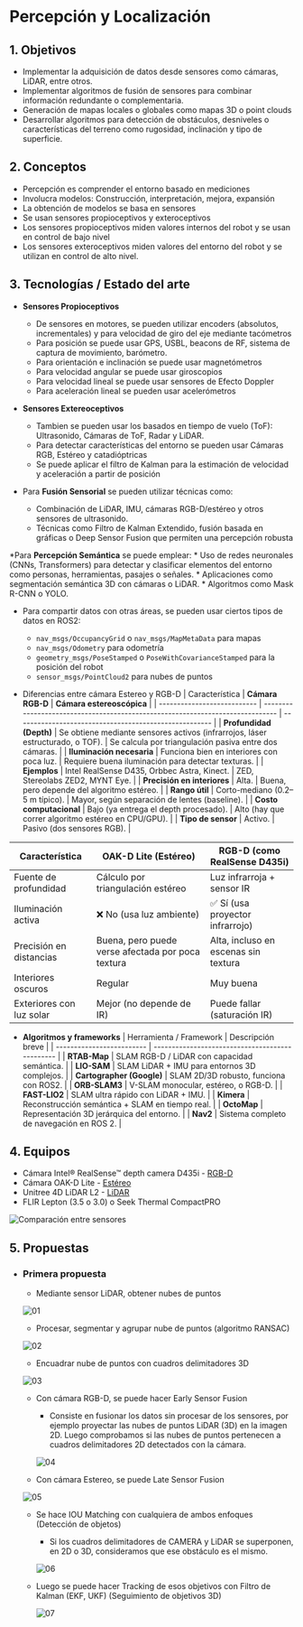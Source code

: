 # Percepción y Localización

## 1. Objetivos
* Implementar la adquisición de datos desde sensores como cámaras, LiDAR, entre otros.
* Implementar algoritmos de fusión de sensores para combinar información redundante o complementaria.
* Generación de mapas locales o globales como mapas 3D o point clouds
* Desarrollar algoritmos para detección de obstáculos, desniveles o
características del terreno como rugosidad, inclinación y tipo de superficie.

## 2. Conceptos
* Percepción es comprender el entorno basado en mediciones
* Involucra modelos: Construcción, interpretación, mejora, expansión
* La obtención de modelos se basa en sensores
* Se usan sensores propioceptivos y exteroceptivos
* Los sensores propioceptivos miden valores internos del robot y se usan en control de bajo nivel
* Los sensores exteroceptivos miden valores del entorno del robot y se utilizan en control de alto nivel.

## 3. Tecnologías / Estado del arte
* **Sensores Propioceptivos**
    * De sensores en motores, se pueden utilizar encoders (absolutos,
incrementales) y para velocidad de giro del eje mediante tacómetros
    * Para posición se puede usar GPS, USBL, beacons de RF, sistema de captura de movimiento, barómetro.
    * Para orientación e inclinación se puede usar magnetómetros
    * Para velocidad angular se puede usar giroscopios
    * Para velocidad lineal se puede usar sensores de Efecto Doppler
    * Para aceleración lineal se pueden usar acelerómetros

* **Sensores Extereoceptivos**
    * Tambien se pueden usar los basados en tiempo de vuelo (ToF): Ultrasonido, Cámaras de ToF, Radar y LiDAR.
    * Para detectar características del entorno se pueden usar Cámaras RGB, Estéreo y catadióptricas
    * Se puede aplicar el filtro de Kalman para la estimación de velocidad y aceleración a partir de posición

* Para **Fusión Sensorial** se pueden utilizar técnicas como:
    * Combinación de LiDAR, IMU, cámaras RGB-D/estéreo y otros sensores de ultrasonido.
    * Técnicas como Filtro de Kalman Extendido, fusión basada en gráficas o Deep Sensor Fusion que permiten una percepción robusta

*Para **Percepción Semántica** se puede emplear:
    * Uso de redes neuronales (CNNs, Transformers) para detectar y clasificar elementos del entorno como personas, herramientas, pasajes o señales.
    * Aplicaciones como segmentación semántica 3D con cámaras o LiDAR.
    * Algoritmos como Mask R-CNN o YOLO.

* Para compartir datos con otras áreas, se pueden usar ciertos tipos de datos en ROS2:
    * `nav_msgs/OccupancyGrid` o `nav_msgs/MapMetaData` para mapas
    * `nav_msgs/Odometry` para odometría
    * `geometry_msgs/PoseStamped` o `PoseWithCovarianceStamped` para la posición del robot
    * `sensor_msgs/PointCloud2` para nubes de puntos

* Diferencias entre cámara Estereo y RGB-D
| Característica              | **Cámara RGB-D**                                                               | **Cámara estereoscópica**                              |
| --------------------------- | ------------------------------------------------------------------------------ | ------------------------------------------------------ |
| **Profundidad (Depth)**     | Se obtiene mediante sensores activos (infrarrojos, láser estructurado, o TOF). | Se calcula por triangulación pasiva entre dos cámaras. |
| **Iluminación necesaria**   | Funciona bien en interiores con poca luz.                                      | Requiere buena iluminación para detectar texturas.     |
| **Ejemplos**                | Intel RealSense D435, Orbbec Astra, Kinect.                                    | ZED, Stereolabs ZED2, MYNT Eye.                        |
| **Precisión en interiores** | Alta.                                                                          | Buena, pero depende del algoritmo estéreo.             |
| **Rango útil**              | Corto-mediano (0.2–5 m típico).                                                | Mayor, según separación de lentes (baseline).          |
| **Costo computacional**     | Bajo (ya entrega el depth procesado).                                          | Alto (hay que correr algoritmo estéreo en CPU/GPU).    |
| **Tipo de sensor**          | Activo.                                                                        | Pasivo (dos sensores RGB).                             |


| Característica           | OAK-D Lite (Estéreo)                              | RGB-D (como RealSense D435i)         |
| ------------------------ | ------------------------------------------------- | ------------------------------------ |
| Fuente de profundidad    | Cálculo por triangulación estéreo                 | Luz infrarroja + sensor IR           |
| Iluminación activa       | ❌ No (usa luz ambiente)                           | ✅ Sí (usa proyector infrarrojo)      |
| Precisión en distancias  | Buena, pero puede verse afectada por poca textura | Alta, incluso en escenas sin textura |
| Interiores oscuros       | Regular                                           | Muy buena                            |
| Exteriores con luz solar | Mejor (no depende de IR)                          | Puede fallar (saturación IR)         |

* **Algoritmos y frameworks**
| Herramienta / Framework   | Descripción breve                               |
| ------------------------- | ----------------------------------------------- |
| **RTAB-Map**              | SLAM RGB-D / LiDAR con capacidad semántica.     |
| **LIO-SAM**               | SLAM LiDAR + IMU para entornos 3D complejos.    |
| **Cartographer (Google)** | SLAM 2D/3D robusto, funciona con ROS2.          |
| **ORB-SLAM3**             | V-SLAM monocular, estéreo, o RGB-D.             |
| **FAST-LIO2**             | SLAM ultra rápido con LiDAR + IMU.              |
| **Kimera**                | Reconstrucción semántica + SLAM en tiempo real. |
| **OctoMap**               | Representación 3D jerárquica del entorno.       |
| **Nav2**                  | Sistema completo de navegación en ROS 2.        |

## 4. Equipos
* Cámara Intel® RealSense™ depth camera D435i - [RGB-D](https://tiendamia.com/pe/producto?amz=B0752CTSGD)
* Cámara OAK-D Lite - [Estéreo](https://arteus.pe/products/ubiquiti-locom2-nanostation-airmax-locom2-cpe-hasta-150-mbps-frecuencia-2-ghz-2412-2462-mhz-con-antena-integrada-de-8-dbi?srsltid=AfmBOoo6EFRcyCYr_JQsBFI25YdWthLGxmDeiysaxI71t-NhPGL1tSmX)
* Unitree 4D LiDAR L2 - [LiDAR](https://mtlab.pe/producto/pantalla-nextion-discovery-2-4-2-8-3-5-hmi-tactil-resistivo/?srsltid=AfmBOori3gilh8l7x1lkFazwUiYRDs4wsNZnnPL4dXag-zkqk4xFQKcK)
* FLIR Lepton (3.5 o 3.0) o Seek Thermal CompactPRO

![Comparación entre sensores](/image/sample.webp "Diferencias entre sensores")

## 5. Propuestas

* ### Primera propuesta
    *   Mediante sensor LiDAR, obtener nubes de puntos

    ![01](/public/img_percepcion/01.webp "01")
    
    *   Procesar, segmentar y agrupar nube de puntos (algoritmo RANSAC)

    ![02](/public/img_percepcion/02.webp "02")

    *   Encuadrar nube de puntos con cuadros delimitadores 3D

    ![03](/public/img_percepcion/03.webp "03")

    *   Con cámara RGB-D, se puede hacer Early Sensor Fusion
        *   Consiste en fusionar los datos sin procesar de los sensores, por ejemplo proyectar las nubes de puntos LiDAR (3D) en la imagen 2D. Luego comprobamos si las nubes de puntos pertenecen a cuadros delimitadores 2D detectados con la cámara.

        ![04](/public/img_percepcion/04.webp "04")

    *   Con cámara Estereo, se puede Late Sensor Fusion

    ![05](/public/img_percepcion/05.webp "05")

    *   Se hace IOU Matching con cualquiera de ambos enfoques (Detección de objetos)
        *   Si los cuadros delimitadores de CAMERA y LiDAR se superponen, en 2D o 3D, consideramos que ese obstáculo es el mismo.

        ![06](/public/img_percepcion/6.webp "06")

    *   Luego se puede hacer Tracking de esos objetivos con Filtro de Kalman (EKF, UKF) (Seguimiento de objetivos 3D)

        ![07](/public/img_percepcion/7.webp "07")
